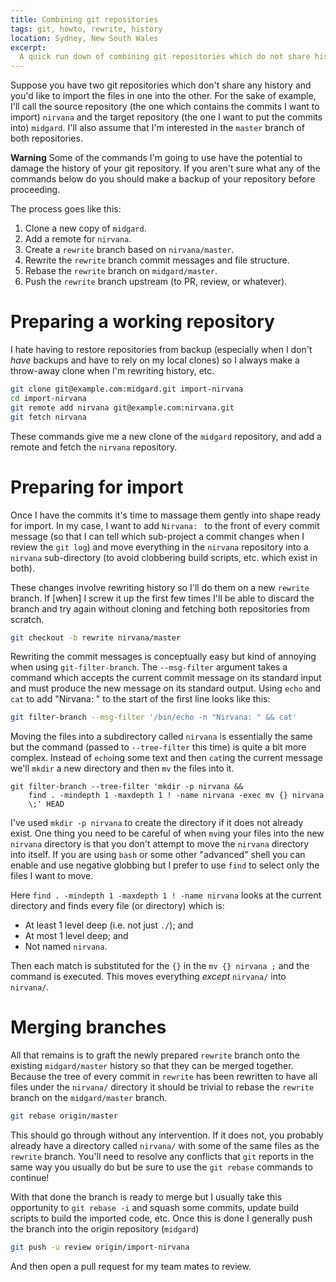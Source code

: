 ```yaml
---
title: Combining git repositories
tags: git, howto, rewrite, history
location: Sydney, New South Wales
excerpt: 
  A quick run down of combining git repositories which do not share history.
---
```


Suppose you have two git repositories which don't share any history
and you'd like to import the files in one into the other. For the sake
of example, I'll call the source repository (the one which contains
the commits I want to import) `nirvana` and the target repository
(the one I want to put the commits into) `midgard`. I'll also assume
that I'm interested in the `master` branch of both repositories.

**Warning** Some of the commands I'm going to use have the potential
to damage the history of your git repository. If you aren't sure what
any of the commands below do you should make a backup of your
repository before proceeding.

The process goes like this:

1. Clone a new copy of `midgard`.
1. Add a remote for `nirvana`.
1. Create a `rewrite` branch based on `nirvana/master`.
1. Rewrite the `rewrite` branch commit messages and file structure.
1. Rebase the `rewrite` branch on `midgard/master`.
1. Push the `rewrite` branch upstream (to PR, review, or whatever).

Preparing a working repository
==============================

I hate having to restore repositories from backup (especially when I
don't *have* backups and have to rely on my local clones) so I always
make a throw-away clone when I'm rewriting history, etc.

```.bash
git clone git@example.com:midgard.git import-nirvana
cd import-nirvana
git remote add nirvana git@example.com:nirvana.git
git fetch nirvana
```

These commands give me a new clone of the `midgard` repository, and add a
remote and fetch the `nirvana` repository.

Preparing for import
====================

Once I have the commits it's time to massage them gently into shape
ready for import. In my case, I want to add `Nirvana: ` to the front
of every commit message (so that I can tell which sub-project a commit
changes when I review the `git log`) and move everything in the
`nirvana` repository into a `nirvana` sub-directory (to avoid
clobbering build scripts, etc. which exist in both).

These changes involve rewriting history so I'll do them on a new
`rewrite` branch. If [when] I screw it up the first few times I'll be
able to discard the branch and try again without cloning and fetching
both repositories from scratch.

```.bash
git checkout -b rewrite nirvana/master
```

Rewriting the commit messages is conceptually easy but kind of
annoying when using `git-filter-branch`. The `--msg-filter` argument
takes a command which accepts the current commit message on its
standard input and must produce the new message on its standard
output. Using `echo` and `cat` to add "Nirvana: " to the start of the
first line looks like this:

```.bash
git filter-branch --msg-filter '/bin/echo -n "Nirvana: " && cat'
```

Moving the files into a subdirectory called `nirvana` is essentially
the same but the command (passed to `--tree-filter` this time) is
quite a bit more complex. Instead of `echo`ing some text and then
`cat`ing the current message we'll `mkdir` a new directory and then
`mv` the files into it.

```
git filter-branch --tree-filter 'mkdir -p nirvana &&
	find . -mindepth 1 -maxdepth 1 ! -name nirvana -exec mv {} nirvana
	\;' HEAD
```

I've used `mkdir -p nirvana` to create the directory if it does not
already exist. One thing you need to be careful of when `mv`ing your
files into the new `nirvana` directory is that you don't attempt to
move the `nirvana` directory into itself. If you are using `bash` or
some other "advanced" shell you can enable and use negative globbing
but I prefer to use `find` to select only the files I want to move.

Here `find . -mindepth 1 -maxdepth 1 ! -name nirvana` looks at the
current directory and finds every file (or directory) which is:

- At least 1 level deep (i.e. not just `./`); and
- At most 1 level deep; and
- Not named `nirvana`.

Then each match is substituted for the `{}` in the `mv {} nirvana ;`
and the command is executed. This moves everything *except* `nirvana/`
into `nirvana/`.

Merging branches
================

All that remains is to graft the newly prepared `rewrite` branch onto
the existing `midgard/master` history so that they can be merged
together. Because the tree of every commit in `rewrite` has been
rewritten to have all files under the `nirvana/` directory it should
be trivial to rebase the `rewrite` branch on the `midgard/master`
branch.

```.bash
git rebase origin/master
```

This should go through without any intervention. If it does not, you
probably already have a directory called `nirvana/` with some of the
same files as the `rewrite` branch. You'll need to resolve any
conflicts that `git` reports in the same way you usually do but be
sure to use the `git rebase` commands to continue!

With that done the branch is ready to merge but I usually take this
opportunity to `git rebase -i` and squash some commits, update build
scripts to build the imported code, etc. Once this is done I generally
push the branch into the origin repository (`midgard`)

```.bash
git push -u review origin/import-nirvana
```

And then open a pull request for my team mates to review.
